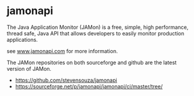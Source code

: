 # jamonapi

The Java Application Monitor (JAMon) is a free, simple, high performance, thread safe, Java API that allows developers to easily monitor production applications.

see www.jamonapi.com for more information.

The JAMon repositories on both sourceforge and github are the latest version of JAMon.
* https://github.com/stevensouza/jamonapi
* https://sourceforge.net/p/jamonapi/jamonapi/ci/master/tree/

